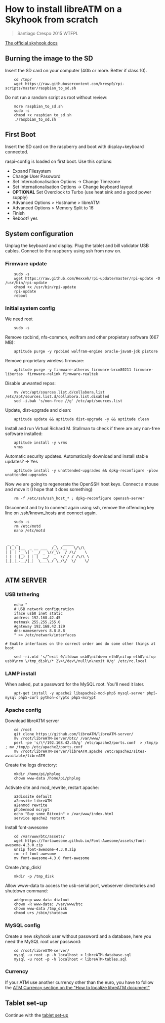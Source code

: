 # How to install libreATM on a Skyhook from scratch #

> Santiago Crespo 2015 WTFPL

[The official skyhook docs](http://skyhookproject.com/support)

## Burning the image to the SD ##
Insert the SD card on your computer (4Gb or more. Better if class 10).
~~~
    cd /tmp/
    wget https://raw.githubusercontent.com/kresp0/rpi-scripts/master/raspbian_to_sd.sh
~~~
Do not run a random script as root without review:
~~~
    more raspbian_to_sd.sh
    sudo -s
    chmod +x raspbian_to_sd.sh
    ./raspbian_to_sd.sh
~~~

## First Boot ##
Insert the SD card on the raspberry and boot with display+keyboard connected.

raspi-config is loaded on first boot. Use this options:

* Expand Filesystem
* Change User Password
* Set Internationalisation Options -> Change Timezone
* Set Internationalisation Options -> Change keyboard layout
* **OPTIONAL** Set Overclock to Turbo (use heat sink and a good power supply)
* Advanced Options > Hostname > libreATM
* Advanced Options > Memory Split to 16
* Finish
* Reboot? yes

## System configuration ##
Unplug the keyboard and display. Plug the tablet and bill validator USB cables.
Connect to the raspberry using ssh from now on.

###  Firmware update ###
~~~
    sudo -s
    wget https://raw.github.com/Hexxeh/rpi-update/master/rpi-update -O /usr/bin/rpi-update
    chmod +x /usr/bin/rpi-update
    rpi-update
    reboot
~~~

###  Initial system config ###
We need root
~~~
    sudo -s
~~~

Remove rpcbind, nfs-common, wolfram and other propietary software (667 MB):
~~~
    aptitude purge -y rpcbind wolfram-engine oracle-java8-jdk pistore
~~~

Remove proprietary wireless firmware:
~~~
    aptitude purge -y firmware-atheros firmware-brcm80211 firmware-libertas  firmware-ralink firmware-realtek
~~~

Disable unwanted repos:
~~~
    mv /etc/apt/sources.list.d/collabora.list /etc/apt/sources.list.d/collabora.list.disabled
    sed -i.bak 's/non-free //g' /etc/apt/sources.list
~~~
Update, dist-upgrade and clean:
~~~
    aptitude update && aptitude dist-upgrade -y && aptitude clean
~~~

Install and run Virtual Richard M. Stallman to check if there are any non-free software installed:
~~~
    aptitude install -y vrms
    vrms
~~~

Automatic security updates. Automatically download and install stable updates? -> Yes
~~~
    aptitude install -y unattended-upgrades && dpkg-reconfigure -plow unattended-upgrades
~~~

Now we are going to regenerate the OpenSSH host keys. Connect a mouse and move it (I hope that it does something)
~~~
    rm -f /etc/ssh/ssh_host_* ; dpkg-reconfigure openssh-server
~~~

Disconnect and try to connect again using ssh, remove the offending key line on .ssh/known_hosts and connect again.

~~~
    sudo -s
    rm /etc/motd
    nano /etc/motd
~~~

~~~

 _ _ _                _   _____       
| (_) |__  _ __ ___  /_\ /__   \/\/\  
| | | '_ \| '__/ _ \//_\\  / /\/    \ 
| | | |_) | | |  __/  _  \/ / / /\/\ \
|_|_|_.__/|_|  \___\_/ \_/\/  \/    \/
                                      
~~~    

## ATM SERVER ##

###  USB tethering ###
~~~
    echo "
    # USB network configuration
    iface usb0 inet static
    address 192.168.42.45
    netmask 255.255.255.0
    #gateway 192.168.42.129
    dns-nameservers 8.8.8.8
    " >> /etc/network/interfaces
~~~
    # Enable interfaces on the correct order and do some other things at boot
~~~
    sed -ri.old 's/^exit 0/ifdown usb0\nifdown eth0\nifup eth0\nifup usb0\nrm \/tmp_disk\/* 2\>\/dev\/null\n\nexit 0/g' /etc/rc.local
~~~
### LAMP install ###
When asked, put a password for the MySQL root. You'll need it later.
~~~
    apt-get install -y apache2 libapache2-mod-php5 mysql-server php5-mysql php5-curl python-crypto php5-mcrypt
~~~
###  Apache config ###
Download libreATM server
~~~
    cd /root
    git clone https://github.com/libreATM/libreATM-server/
    mv /root/libreATM-server/btc/ /var/www/
    perl -pe 's/\*/192.168.42.45/g' /etc/apache2/ports.conf  > /tmp/p ; mv /tmp/p /etc/apache2/ports.conf
    mv /root/libreATM-server/libreATM.apache /etc/apache2/sites-available/libreATM
~~~
Create the logs directory:
~~~
    mkdir /home/pi/phplog
    chown www-data /home/pi/phplog
~~~
Activate site and mod_rewrite, restart apache:
~~~
    a2dissite default
    a2ensite libreATM
    a2enmod rewrite
    php5enmod mcrypt
	echo "Buy some Bitcoin" > /var/www/index.html
    service apache2 restart
~~~
Install font-awesome
~~~
    cd /var/www/btc/assets/
    wget https://fortawesome.github.io/Font-Awesome/assets/font-awesome-4.3.0.zip
    unzip font-awesome-4.3.0.zip
    rm -rf font-awesome
    mv font-awesome-4.3.0 font-awesome
~~~
Create /tmp_disk/
~~~
    mkdir -p /tmp_disk
~~~
Allow www-data to access the usb-serial port, webserver directories and shutdown command:
~~~
    addgroup www-data dialout
    chown -R www-data: /var/www/btc
    chown www-data /tmp_disk
    chmod u+s /sbin/shutdown
~~~
###  MySQL config ###
Create a new skyhook user without password and a database, here you need the MySQL root user password:
~~~
    cd /root/libreATM-server/
    mysql -u root -p -h localhost < libreATM-database.sql
    mysql -u root -p -h localhost < libreATM-tables.sql
~~~
### Currency ###
If your ATM use another currency other than the euro, you have to follow the [ATM Currency section on the "How to localize libreATM document"](How_to_localize_libreATM.md)

## Tablet set-up ##
Continue with the [tablet set-up](How_to_Install_libreATM_on_a_Nexus7_from_scratch.md)

